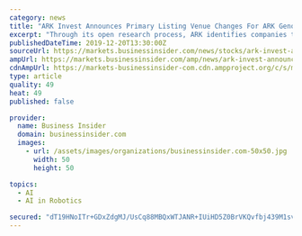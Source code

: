 ```yaml
---
category: news
title: "ARK Invest Announces Primary Listing Venue Changes For ARK Genomic Revolution ETF (ARKG) And ARK Autonomous Technology & Robotics ETF (ARKQ)"
excerpt: "Through its open research process, ARK identifies companies that it believes are leading and benefiting from cross-sector innovations such as robotics, energy storage, DNA sequencing, artificial intelligence, and blockchain technology. ARK's investment strategies include: Autonomous Technology and Robotics, Next Generation Internet, Genomic ..."
publishedDateTime: 2019-12-20T13:30:00Z
sourceUrl: https://markets.businessinsider.com/news/stocks/ark-invest-announces-primary-listing-venue-changes-for-ark-genomic-revolution-etf-arkg-and-ark-autonomous-technology-robotics-etf-arkq-1028779273
ampUrl: https://markets.businessinsider.com/amp/news/ark-invest-announces-primary-listing-venue-changes-for-ark-genomic-revolution-etf-arkg-and-ark-autonomous-technology-robotics-etf-arkq-1028779273
cdnAmpUrl: https://markets-businessinsider-com.cdn.ampproject.org/c/s/markets.businessinsider.com/amp/news/ark-invest-announces-primary-listing-venue-changes-for-ark-genomic-revolution-etf-arkg-and-ark-autonomous-technology-robotics-etf-arkq-1028779273
type: article
quality: 49
heat: 49
published: false

provider:
  name: Business Insider
  domain: businessinsider.com
  images:
    - url: /assets/images/organizations/businessinsider.com-50x50.jpg
      width: 50
      height: 50

topics:
  - AI
  - AI in Robotics

secured: "dT19HNoITr+GDxZdgMJ/UsCq88MBQxWTJANR+IUiHD5Z0BrVKQvfbj439M1svjGhLQPgDPIwBQtTK6pxubIAzRSa56VexHwOxEkNUouxNXsGjCYgr4/r1uZTbDznIA1cFBBam4ZlorjW2XXYQFLs734z6FMjUF4nJPcq3eJEdl/4g6Fp9K8/kXkrAf5Y1Z3LlwDX7xFThibIDPT/XH50WDUtIL1zT6aeXVMpS/9Go2hoK0FDUw5PYx2T6EHMFs5/t3yrVzhFYDTGQf/3w4w9Pg==;babuNe7wQxivqOP2B6u37w=="
---
```


